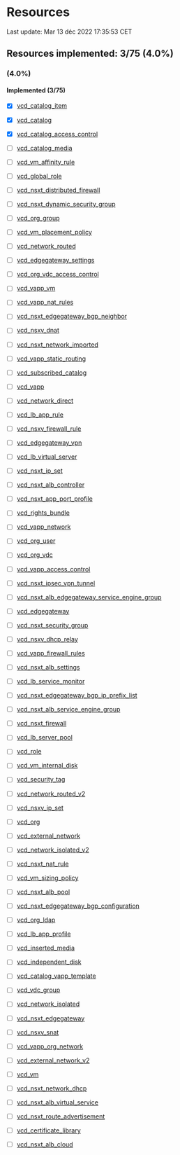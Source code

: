 # Resources

Last update: Mar 13 déc 2022 17:35:53 CET

## Resources implemented: 3/75 (4.0%)
###  (4.0%)
#### Implemented (3/75)
* [x] [vcd_catalog_item](https://registry.terraform.io/providers/vmware/vcd/latest/docs/resources/catalog_item)
* [x] [vcd_catalog](https://registry.terraform.io/providers/vmware/vcd/latest/docs/resources/catalog)
* [x] [vcd_catalog_access_control](https://registry.terraform.io/providers/vmware/vcd/latest/docs/resources/catalog_access_control)
* [ ] [vcd_catalog_media](https://registry.terraform.io/providers/vmware/vcd/latest/docs/resources/catalog_media)
* [ ] [vcd_vm_affinity_rule](https://registry.terraform.io/providers/vmware/vcd/latest/docs/resources/vm_affinity_rule)
* [ ] [vcd_global_role](https://registry.terraform.io/providers/vmware/vcd/latest/docs/resources/global_role)
* [ ] [vcd_nsxt_distributed_firewall](https://registry.terraform.io/providers/vmware/vcd/latest/docs/resources/nsxt_distributed_firewall)
* [ ] [vcd_nsxt_dynamic_security_group](https://registry.terraform.io/providers/vmware/vcd/latest/docs/resources/nsxt_dynamic_security_group)
* [ ] [vcd_org_group](https://registry.terraform.io/providers/vmware/vcd/latest/docs/resources/org_group)
* [ ] [vcd_vm_placement_policy](https://registry.terraform.io/providers/vmware/vcd/latest/docs/resources/vm_placement_policy)
* [ ] [vcd_network_routed](https://registry.terraform.io/providers/vmware/vcd/latest/docs/resources/network_routed)
* [ ] [vcd_edgegateway_settings](https://registry.terraform.io/providers/vmware/vcd/latest/docs/resources/edgegateway_settings)
* [ ] [vcd_org_vdc_access_control](https://registry.terraform.io/providers/vmware/vcd/latest/docs/resources/org_vdc_access_control)
* [ ] [vcd_vapp_vm](https://registry.terraform.io/providers/vmware/vcd/latest/docs/resources/vapp_vm)
* [ ] [vcd_vapp_nat_rules](https://registry.terraform.io/providers/vmware/vcd/latest/docs/resources/vapp_nat_rules)
* [ ] [vcd_nsxt_edgegateway_bgp_neighbor](https://registry.terraform.io/providers/vmware/vcd/latest/docs/resources/nsxt_edgegateway_bgp_neighbor)
* [ ] [vcd_nsxv_dnat](https://registry.terraform.io/providers/vmware/vcd/latest/docs/resources/nsxv_dnat)
* [ ] [vcd_nsxt_network_imported](https://registry.terraform.io/providers/vmware/vcd/latest/docs/resources/nsxt_network_imported)
* [ ] [vcd_vapp_static_routing](https://registry.terraform.io/providers/vmware/vcd/latest/docs/resources/vapp_static_routing)
* [ ] [vcd_subscribed_catalog](https://registry.terraform.io/providers/vmware/vcd/latest/docs/resources/subscribed_catalog)
* [ ] [vcd_vapp](https://registry.terraform.io/providers/vmware/vcd/latest/docs/resources/vapp)
* [ ] [vcd_network_direct](https://registry.terraform.io/providers/vmware/vcd/latest/docs/resources/network_direct)
* [ ] [vcd_lb_app_rule](https://registry.terraform.io/providers/vmware/vcd/latest/docs/resources/lb_app_rule)
* [ ] [vcd_nsxv_firewall_rule](https://registry.terraform.io/providers/vmware/vcd/latest/docs/resources/nsxv_firewall_rule)
* [ ] [vcd_edgegateway_vpn](https://registry.terraform.io/providers/vmware/vcd/latest/docs/resources/edgegateway_vpn)
* [ ] [vcd_lb_virtual_server](https://registry.terraform.io/providers/vmware/vcd/latest/docs/resources/lb_virtual_server)
* [ ] [vcd_nsxt_ip_set](https://registry.terraform.io/providers/vmware/vcd/latest/docs/resources/nsxt_ip_set)
* [ ] [vcd_nsxt_alb_controller](https://registry.terraform.io/providers/vmware/vcd/latest/docs/resources/nsxt_alb_controller)
* [ ] [vcd_nsxt_app_port_profile](https://registry.terraform.io/providers/vmware/vcd/latest/docs/resources/nsxt_app_port_profile)
* [ ] [vcd_rights_bundle](https://registry.terraform.io/providers/vmware/vcd/latest/docs/resources/rights_bundle)
* [ ] [vcd_vapp_network](https://registry.terraform.io/providers/vmware/vcd/latest/docs/resources/vapp_network)
* [ ] [vcd_org_user](https://registry.terraform.io/providers/vmware/vcd/latest/docs/resources/org_user)
* [ ] [vcd_org_vdc](https://registry.terraform.io/providers/vmware/vcd/latest/docs/resources/org_vdc)
* [ ] [vcd_vapp_access_control](https://registry.terraform.io/providers/vmware/vcd/latest/docs/resources/vapp_access_control)
* [ ] [vcd_nsxt_ipsec_vpn_tunnel](https://registry.terraform.io/providers/vmware/vcd/latest/docs/resources/nsxt_ipsec_vpn_tunnel)
* [ ] [vcd_nsxt_alb_edgegateway_service_engine_group](https://registry.terraform.io/providers/vmware/vcd/latest/docs/resources/nsxt_alb_edgegateway_service_engine_group)
* [ ] [vcd_edgegateway](https://registry.terraform.io/providers/vmware/vcd/latest/docs/resources/edgegateway)
* [ ] [vcd_nsxt_security_group](https://registry.terraform.io/providers/vmware/vcd/latest/docs/resources/nsxt_security_group)
* [ ] [vcd_nsxv_dhcp_relay](https://registry.terraform.io/providers/vmware/vcd/latest/docs/resources/nsxv_dhcp_relay)
* [ ] [vcd_vapp_firewall_rules](https://registry.terraform.io/providers/vmware/vcd/latest/docs/resources/vapp_firewall_rules)
* [ ] [vcd_nsxt_alb_settings](https://registry.terraform.io/providers/vmware/vcd/latest/docs/resources/nsxt_alb_settings)
* [ ] [vcd_lb_service_monitor](https://registry.terraform.io/providers/vmware/vcd/latest/docs/resources/lb_service_monitor)
* [ ] [vcd_nsxt_edgegateway_bgp_ip_prefix_list](https://registry.terraform.io/providers/vmware/vcd/latest/docs/resources/nsxt_edgegateway_bgp_ip_prefix_list)
* [ ] [vcd_nsxt_alb_service_engine_group](https://registry.terraform.io/providers/vmware/vcd/latest/docs/resources/nsxt_alb_service_engine_group)
* [ ] [vcd_nsxt_firewall](https://registry.terraform.io/providers/vmware/vcd/latest/docs/resources/nsxt_firewall)
* [ ] [vcd_lb_server_pool](https://registry.terraform.io/providers/vmware/vcd/latest/docs/resources/lb_server_pool)
* [ ] [vcd_role](https://registry.terraform.io/providers/vmware/vcd/latest/docs/resources/role)
* [ ] [vcd_vm_internal_disk](https://registry.terraform.io/providers/vmware/vcd/latest/docs/resources/vm_internal_disk)
* [ ] [vcd_security_tag](https://registry.terraform.io/providers/vmware/vcd/latest/docs/resources/security_tag)
* [ ] [vcd_network_routed_v2](https://registry.terraform.io/providers/vmware/vcd/latest/docs/resources/network_routed_v2)
* [ ] [vcd_nsxv_ip_set](https://registry.terraform.io/providers/vmware/vcd/latest/docs/resources/nsxv_ip_set)
* [ ] [vcd_org](https://registry.terraform.io/providers/vmware/vcd/latest/docs/resources/org)
* [ ] [vcd_external_network](https://registry.terraform.io/providers/vmware/vcd/latest/docs/resources/external_network)
* [ ] [vcd_network_isolated_v2](https://registry.terraform.io/providers/vmware/vcd/latest/docs/resources/network_isolated_v2)
* [ ] [vcd_nsxt_nat_rule](https://registry.terraform.io/providers/vmware/vcd/latest/docs/resources/nsxt_nat_rule)
* [ ] [vcd_vm_sizing_policy](https://registry.terraform.io/providers/vmware/vcd/latest/docs/resources/vm_sizing_policy)
* [ ] [vcd_nsxt_alb_pool](https://registry.terraform.io/providers/vmware/vcd/latest/docs/resources/nsxt_alb_pool)
* [ ] [vcd_nsxt_edgegateway_bgp_configuration](https://registry.terraform.io/providers/vmware/vcd/latest/docs/resources/nsxt_edgegateway_bgp_configuration)
* [ ] [vcd_org_ldap](https://registry.terraform.io/providers/vmware/vcd/latest/docs/resources/org_ldap)
* [ ] [vcd_lb_app_profile](https://registry.terraform.io/providers/vmware/vcd/latest/docs/resources/lb_app_profile)
* [ ] [vcd_inserted_media](https://registry.terraform.io/providers/vmware/vcd/latest/docs/resources/inserted_media)
* [ ] [vcd_independent_disk](https://registry.terraform.io/providers/vmware/vcd/latest/docs/resources/independent_disk)
* [ ] [vcd_catalog_vapp_template](https://registry.terraform.io/providers/vmware/vcd/latest/docs/resources/catalog_vapp_template)
* [ ] [vcd_vdc_group](https://registry.terraform.io/providers/vmware/vcd/latest/docs/resources/vdc_group)
* [ ] [vcd_network_isolated](https://registry.terraform.io/providers/vmware/vcd/latest/docs/resources/network_isolated)
* [ ] [vcd_nsxt_edgegateway](https://registry.terraform.io/providers/vmware/vcd/latest/docs/resources/nsxt_edgegateway)
* [ ] [vcd_nsxv_snat](https://registry.terraform.io/providers/vmware/vcd/latest/docs/resources/nsxv_snat)
* [ ] [vcd_vapp_org_network](https://registry.terraform.io/providers/vmware/vcd/latest/docs/resources/vapp_org_network)
* [ ] [vcd_external_network_v2](https://registry.terraform.io/providers/vmware/vcd/latest/docs/resources/external_network_v2)
* [ ] [vcd_vm](https://registry.terraform.io/providers/vmware/vcd/latest/docs/resources/vm)
* [ ] [vcd_nsxt_network_dhcp](https://registry.terraform.io/providers/vmware/vcd/latest/docs/resources/nsxt_network_dhcp)
* [ ] [vcd_nsxt_alb_virtual_service](https://registry.terraform.io/providers/vmware/vcd/latest/docs/resources/nsxt_alb_virtual_service)
* [ ] [vcd_nsxt_route_advertisement](https://registry.terraform.io/providers/vmware/vcd/latest/docs/resources/nsxt_route_advertisement)
* [ ] [vcd_certificate_library](https://registry.terraform.io/providers/vmware/vcd/latest/docs/resources/certificate_library)
* [ ] [vcd_nsxt_alb_cloud](https://registry.terraform.io/providers/vmware/vcd/latest/docs/resources/nsxt_alb_cloud)

